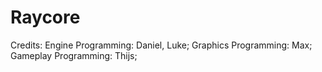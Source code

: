 # Raycore

Credits: Engine Programming: Daniel, Luke;
Graphics Programming: Max;
Gameplay Programming: Thijs;
